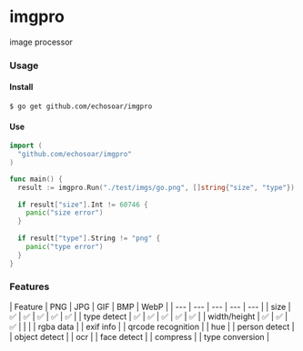 # imgpro
image processor

### Usage
#### Install
```shell
$ go get github.com/echosoar/imgpro
```
#### Use
```go
import (
  "github.com/echosoar/imgpro"
)

func main() {
  result := imgpro.Run("./test/imgs/go.png", []string{"size", "type"})
  
  if result["size"].Int != 60746 {
    panic("size error")
  }
  
  if result["type"].String != "png" {
    panic("type error")
  }
}
```

### Features

| Feature | PNG | JPG | GIF | BMP | WebP |
| --- | --- | --- | --- | --- |
| size | ✅ | ✅ | ✅ | ✅ | ✅ | 
| type detect | ✅ | ✅ | ✅ | ✅ | ✅ | 
| width/height | ✅ | ✅ | ✅ |  |  | 
| rgba data |
| exif info |
| qrcode recognition |
| hue |
| person detect |
| object detect |
| ocr |
| face detect |
| compress |
| type conversion |

